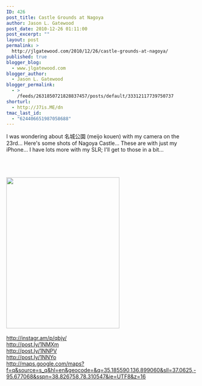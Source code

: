 ```yaml
---
ID: 426
post_title: Castle Grounds at Nagoya
author: Jason L. Gatewood
post_date: 2010-12-26 01:11:00
post_excerpt: ""
layout: post
permalink: >
  http://jlgatewood.com/2010/12/26/castle-grounds-at-nagoya/
published: true
blogger_blog:
  - www.jlgatewood.com
blogger_author:
  - Jason L. Gatewood
blogger_permalink:
  - >
    /feeds/2631850721828837457/posts/default/33312117739750737
shorturl:
  - http://J7is.ME/dn
tmac_last_id:
  - "624406651987058688"
---
```

I was wondering about 名城公園 (meijo kouen) with my camera on the 23rd...  Here's some shots of Nagoya Castle...  These are with just my iPhone...  I have lots more with my SLR; I'll get to those in a bit...<br /><a name='more'></a><br /><div><br /><br /><img src="http://posterous.com/getfile/files.posterous.com/starrwulfe/IBIIAHlqxcDicarxgpkhlunGncbfCGiaJwElwqcmrfetaamkgqkndGqlzFng/media_httppicplz1s3am_DFCou.jpg.scaled500.jpg" alt="" width="300" height="400" /><br /><br />http://instagr.am/p/qbjy/<br />http://post.ly/1NMXm<br />http://post.ly/1NNPV<br />http://post.ly/1NNYo<br />http://maps.google.com/maps?f=q&source=s_q&hl=en&geocode=&q=35.185590,136.899060&sll=37.0625,-95.677068&sspn=38.826758,78.310547&ie=UTF8&z=16<br /></div>